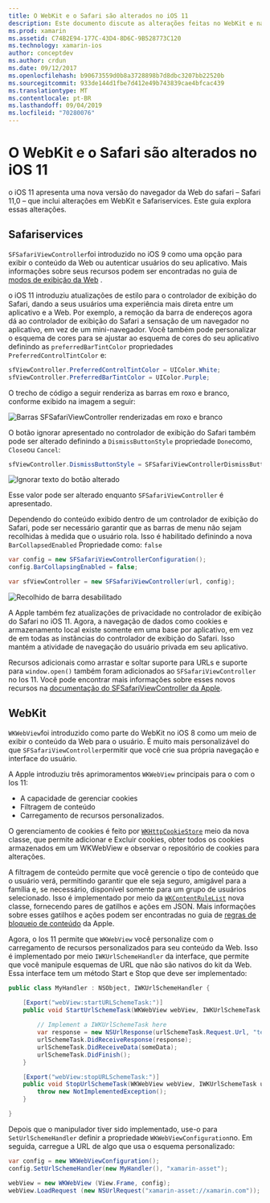 ```yaml
---
title: O WebKit e o Safari são alterados no iOS 11
description: Este documento discute as alterações feitas no WebKit e na estrutura de serviços do Safari no iOS 11. Ele descreve como trabalhar com atualizações de estilo em SFSafariViewController e novos recursos no WKWebView.
ms.prod: xamarin
ms.assetid: C74B2E94-177C-43D4-8D6C-9B528773C120
ms.technology: xamarin-ios
author: conceptdev
ms.author: crdun
ms.date: 09/12/2017
ms.openlocfilehash: b90673559d0b8a3728898b7d8dbc3207bb22520b
ms.sourcegitcommit: 933de144d1fbe7d412e49b743839cae4bfcac439
ms.translationtype: MT
ms.contentlocale: pt-BR
ms.lasthandoff: 09/04/2019
ms.locfileid: "70280076"
---
```

# <a name="webkit-and-safari-changes-in-ios-11"></a>O WebKit e o Safari são alterados no iOS 11

o iOS 11 apresenta uma nova versão do navegador da Web do safari – Safari 11,0 – que inclui alterações em WebKit e Safariservices. Este guia explora essas alterações.

## <a name="safariservices"></a>Safariservices

`SFSafariViewController`foi introduzido no iOS 9 como uma opção para exibir o conteúdo da Web ou autenticar usuários do seu aplicativo. Mais informações sobre seus recursos podem ser encontradas no guia de [modos de exibição da Web](~/ios/user-interface/controls/uiwebview.md#safariviewcontroller) .

o iOS 11 introduziu atualizações de estilo para o controlador de exibição do Safari, dando a seus usuários uma experiência mais direta entre um aplicativo e a Web. Por exemplo, a remoção da barra de endereços agora dá ao controlador de exibição do Safari a sensação de um navegador no aplicativo, em vez de um mini-navegador. Você também pode personalizar o esquema de cores para se ajustar ao esquema de cores do seu aplicativo definindo as `preferredBarTintColor` propriedades `PreferredControlTintColor` e:

```csharp
sfViewController.PreferredControlTintColor = UIColor.White;
sfViewController.PreferredBarTintColor = UIColor.Purple;
```

O trecho de código a seguir renderiza as barras em roxo e branco, conforme exibido na imagem a seguir:

![Barras SFSafariViewController renderizadas em roxo e branco](web-images/image1.png)

O botão ignorar apresentado no controlador de exibição do Safari também pode ser alterado definindo a `DismissButtonStyle` propriedade `Done`como, `Close`ou `Cancel`:

```csharp
sfViewController.DismissButtonStyle = SFSafariViewControllerDismissButtonStyle.Close;
```

![Ignorar texto do botão alterado](web-images/image2.png)

Esse valor pode ser alterado enquanto `SFSafariViewController` é apresentado.


Dependendo do conteúdo exibido dentro de um controlador de exibição do Safari, pode ser necessário garantir que as barras de menu não sejam recolhidas à medida que o usuário rola. Isso é habilitado definindo a nova `BarCollapsedEnabled` Propriedade como: `false`

```csharp
var config = new SFSafariViewControllerConfiguration();
config.BarCollapsingEnabled = false;

var sfViewController = new SFSafariViewController(url, config);
```

![Recolhido de barra desabilitado](web-images/image3.png)

A Apple também fez atualizações de privacidade no controlador de exibição do Safari no iOS 11. Agora, a navegação de dados como cookies e armazenamento local existe somente em uma base por aplicativo, em vez de em todas as instâncias do controlador de exibição do Safari. Isso mantém a atividade de navegação do usuário privada em seu aplicativo.

Recursos adicionais como arrastar e soltar suporte para URLs e suporte para `window.open()` também foram adicionados ao `SFSafariViewController` no Ios 11. Você pode encontrar mais informações sobre esses novos recursos na [documentação do SFSafariViewController da Apple](https://developer.apple.com/documentation/safariservices/sfsafariviewcontroller?changes=latest_minor).


## <a name="webkit"></a>WebKit

`WKWebView`foi introduzido como parte do WebKit no iOS 8 como um meio de exibir o conteúdo da Web para o usuário. É muito mais personalizável do que `SFSafariViewController`permitir que você crie sua própria navegação e interface do usuário.

A Apple introduziu três aprimoramentos `WKWebView` principais para o com o Ios 11: 

- A capacidade de gerenciar cookies
- Filtragem de conteúdo
- Carregamento de recursos personalizados. 

O gerenciamento de cookies é feito por [`WKHttpCookieStore`](https://developer.apple.com/documentation/webkit/wkhttpcookiestore) meio da nova classe, que permite adicionar e Excluir cookies, obter todos os cookies armazenados em um WKWebView e observar o repositório de cookies para alterações.

A filtragem de conteúdo permite que você gerencie o tipo de conteúdo que o usuário verá, permitindo garantir que ele seja seguro, amigável para a família e, se necessário, disponível somente para um grupo de usuários selecionado. Isso é implementado por meio da [`WKContentRuleList`](https://developer.apple.com/documentation/webkit/wkcontentrulelist) nova classe, fornecendo pares de gatilhos e ações em JSON. Mais informações sobre esses gatilhos e ações podem ser encontradas no guia de [regras de bloqueio de conteúdo](https://developer.apple.com/library/content/documentation/Extensions/Conceptual/ContentBlockingRules/Introduction/Introduction.html) da Apple.

Agora, o Ios 11 permite que `WKWebView` você personalize com o carregamento de recursos personalizados para seu conteúdo da Web. Isso é implementado por meio `IWKUrlSchemeHandler` da interface, que permite que você manipule esquemas de URL que não são nativos do kit da Web. Essa interface tem um método Start e Stop que deve ser implementado:

```csharp
public class MyHandler : NSObject, IWKUrlSchemeHandler {

    [Export("webView:startURLSchemeTask:")]
    public void StartUrlSchemeTask(WKWebView webView, IWKUrlSchemeTask urlSchemeTask){
        
        // Implement a IWKUrlSchemeTask here
        var response = new NSUrlResponse(urlSchemeTask.Request.Url, "text/html", ContentLength, null);
        urlSchemeTask.DidReceiveResponse(response);
        urlSchemeTask.DidReceiveData(someData);
        urlSchemeTask.DidFinish();
    }

    [Export("webView:stopURLSchemeTask:")]
    public void StopUrlSchemeTask(WKWebView webView, IWKUrlSchemeTask urlSchemeTask){
        throw new NotImplementedException();
    }

}
``` 

Depois que o manipulador tiver sido implementado, use-o para `SetUrlSchemeHandler` definir a propriedade `WKWebViewConfiguration`no. Em seguida, carregue a URL de algo que usa o esquema personalizado:

```csharp
var config = new WKWebViewConfiguration();
config.SetUrlSchemeHandler(new MyHandler(), "xamarin-asset");

webView = new WKWebView (View.Frame, config);
webView.LoadRequest (new NSUrlRequest("xamarin-asset://xamarin.com"));
```

